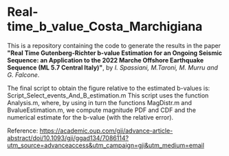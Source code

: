 # Real-time_b_value_Costa_Marchigiana

This is a repository containing the code to generate the results in the paper **"Real Time Gutenberg-Richter b-value Estimation for an Ongoing Seismic Sequence: an Application to the 2022 Marche Offshore Earthquake Sequence (ML 5.7 Central Italy)"**, by *I. Spassiani, M.Taroni, M. Murru and G. Falcone*.

The final script to obtain the figure relative to the estimated b-values is: Script_Select_events_And_B_estimation.m
This script uses the function Analysis.m, where, by using in turn the functions MagDistr.m and BvalueEstimation.m, we compute magnitude PDF and CDF and the numerical estimate for the b-value (with the relative error). 


Reference:
https://academic.oup.com/gji/advance-article-abstract/doi/10.1093/gji/ggad134/7086114?utm_source=advanceaccess&utm_campaign=gji&utm_medium=email
